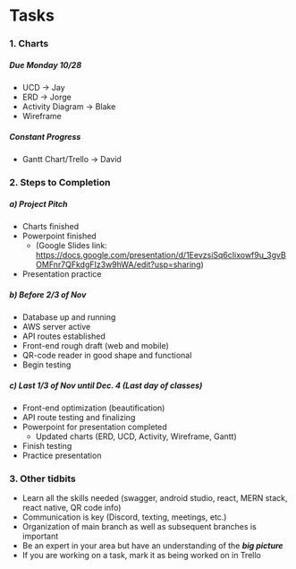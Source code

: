 # Tasks #

### 1. Charts ###
##### Due Monday 10/28 #####
* UCD -> Jay
* ERD -> Jorge
* Activity Diagram -> Blake
* Wireframe
##### Constant Progress #####
* Gantt Chart/Trello -> David

### 2. Steps to Completion ###
##### a) Project Pitch #####
* Charts finished
* Powerpoint finished 
  * (Google Slides link: https://docs.google.com/presentation/d/1EevzsiSq6cIixowf9u_3gvBOMFnr7QFkdgFIz3w9hWA/edit?usp=sharing)
* Presentation practice

##### b) Before 2/3 of Nov #####
* Database up and running
* AWS server active
* API routes established
* Front-end rough draft (web and mobile)
* QR-code reader in good shape and functional
* Begin testing

##### c) Last 1/3 of Nov until Dec. 4 (Last day of classes) #####
* Front-end optimization (beautification)
* API route testing and finalizing
* Powerpoint for presentation completed 
  * Updated charts (ERD, UCD, Activity, Wireframe, Gantt)
* Finish testing
* Practice presentation 


### 3. Other tidbits ###
* Learn all the skills needed (swagger, android studio, react, MERN stack, react native, QR code info)
* Communication is key (Discord, texting, meetings, etc.)
* Organization of main branch as well as subsequent branches is important
* Be an expert in your area but have an understanding of the ***big picture***
* If you are working on a task, mark it as being worked on in Trello




